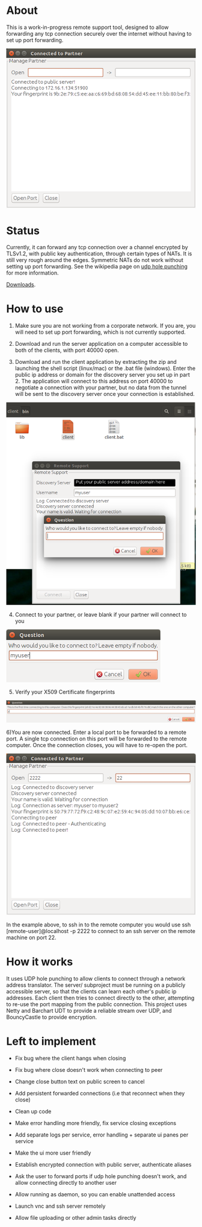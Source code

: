 # About

This is a work-in-progress remote support tool, designed to allow forwarding any tcp connection securely over the internet without having to set up port forwarding.

![screenshot 1](https://raw.githubusercontent.com/jtjj222/remote-support/master/images/screen1.png)

# Status

Currently, it can forward any tcp connection over a channel encrypted by TLSv1.2, with public key authentication, through certain types of NATs. It is still very rough around the edges.
Symmetric NATs do not work without setting up port forwarding. See the wikipedia page on [udp hole punching](https://en.wikipedia.org/wiki/UDP_hole_punching) for more information.

[Downloads](https://github.com/jtjj222/remote-support/releases).

# How to use
1) Make sure you are not working from a corporate network. If you are, you will need to set up port forwarding, which is not currently supported.

2) Download and run the server application on a computer accessible to both of the clients, with port 40000 open.

3) Download and run the client application by extracting the zip and launching the shell script (linux/mac) or the .bat file (windows). Enter the public ip address or domain for the discovery server you set up in part 2. The application will connect to this address on port 40000 to negotiate a connection with your partner, but no data from the tunnel will be sent to the discovery server once your connection is established.

![screenshot 2](https://raw.githubusercontent.com/jtjj222/remote-support/master/images/screen2.png)

4) Connect to your partner, or leave blank if your partner will connect to you

![screenshot 3](https://raw.githubusercontent.com/jtjj222/remote-support/master/images/screen3.png)

5) Verify your X509 Certificate fingerprints

![screenshot 4](https://raw.githubusercontent.com/jtjj222/remote-support/master/images/screen4.png)

6)You are now connected. Enter a local port to be forwarded to a remote port. A single tcp connection on this port will be forwarded to the remote computer. Once the connection closes, you will have to re-open the port.

![screenshot 5](https://raw.githubusercontent.com/jtjj222/remote-support/master/images/screen5.png)

In the example above, to ssh in to the remote computer you would use
    ssh [remote-user]@localhost -p 2222
to connect to an ssh server on the remote machine on port 22.

# How it works

It uses UDP hole punching to allow clients to connect through a network address translator.
The server/ subproject must be running on a publicly accessible server, so that the clients can learn each other's public ip addresses.
Each client then tries to connect directly to the other, attempting to re-use the port mapping from the public connection.
This project uses Netty and Barchart UDT to provide a reliable stream over UDP, and BouncyCastle to provide encryption.

# Left to implement

- Fix bug where the client hangs when closing
- Fix bug where close doesn't work when connecting to peer
- Change close button text on public screen to cancel

- Add persistent forwarded connections (i.e that reconnect when they close)
- Clean up code
- Make error handling more friendly, fix service closing exceptions
- Add separate logs per service, error handling + separate ui panes per service
- Make the ui more user friendly
- Establish encrypted connection with public server, authenticate aliases
- Ask the user to forward ports if udp hole punching doesn't work, and allow connecting directly to another user
- Allow running as daemon, so you can enable unattended access
- Launch vnc and ssh server remotely
- Allow file uploading or other admin tasks directly
